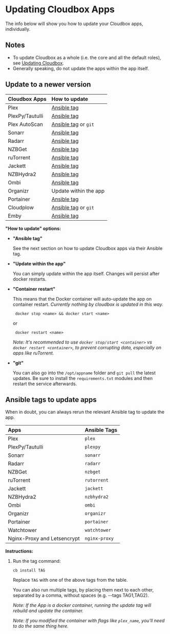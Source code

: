 # Updating Cloudbox Apps

The info below will show you how to update your Cloudbox apps, individually.

## Notes

* To update Cloudbox as a whole \(i.e. the core and all the default roles\), see [Updating Cloudbox](updating-cloudbox.md).
* Generally speaking, do not update the apps within the app itself.

## Update to a newer version

| Cloudbox Apps | How to update |
| :--- | :--- |
| Plex | [Ansible tag](updating-cloudbox-apps.md#ansible-tags-to-update-apps) |
| PlexPy/Tautulli | [Ansible tag](updating-cloudbox-apps.md#ansible-tags-to-update-apps) |
| Plex AutoScan | [Ansible tag](updating-cloudbox-apps.md#ansible-tags-to-update-apps) or `git` |
| Sonarr | [Ansible tag](updating-cloudbox-apps.md#ansible-tags-to-update-apps) |
| Radarr | [Ansible tag](updating-cloudbox-apps.md#ansible-tags-to-update-apps) |
| NZBGet | [Ansible tag](updating-cloudbox-apps.md#ansible-tags-to-update-apps) |
| ruTorrent | [Ansible tag](updating-cloudbox-apps.md#ansible-tags-to-update-apps) |
| Jackett | [Ansible tag](updating-cloudbox-apps.md#ansible-tags-to-update-apps) |
| NZBHydra2 | [Ansible tag](updating-cloudbox-apps.md#ansible-tags-to-update-apps) |
| Ombi | [Ansible tag](updating-cloudbox-apps.md#ansible-tags-to-update-apps) |
| Organizr | Update within the app |
| Portainer | [Ansible tag](updating-cloudbox-apps.md#ansible-tags-to-update-apps) |
| Cloudplow | [Ansible tag](updating-cloudbox-apps.md#ansible-tags-to-update-apps) or `git` |
| Emby | [Ansible tag](updating-cloudbox-apps.md#ansible-tags-to-update-apps) |

**"How to update" options:**

* **"Ansible tag"**

  See the next section on how to update Cloudbox apps via their Ansible tag.

* **"Update within the app"**

  You can simply update within the app itself. Changes will persist after docker restarts.

* **"Container restart"**

  This means that the Docker container will auto-update the app on container restart. _Currently nothing by cloudbox is updated in this way._

  ```text
   docker stop <name> && docker start <name>
  ```

  or

  ```text
   docker restart <name>
  ```

  _Note: It's recommended to use `docker stop/start <container>` vs `docker restart <container>`, to prevent corrupting data, especially on apps like ruTorrent._

* **"git"**

  You can also go into the `/opt/appname` folder and `git pull` the latest updates. Be sure to install the `requirements.txt` modules and then restart the service afterwards.

## Ansible tags to update apps

When in doubt, you can always rerun the relevant Ansible tag to update the app.

| Apps | Ansible Tags |
| :--- | :--- |
| Plex | `plex` |
| PlexPy/Tautulli | `plexpy` |
| Sonarr | `sonarr` |
| Radarr | `radarr` |
| NZBGet | `nzbget` |
| ruTorrent | `rutorrent` |
| Jackett | `jackett` |
| NZBHydra2 | `nzbhydra2` |
| Ombi | `ombi` |
| Organizr | `organizr` |
| Portainer | `portainer` |
| Watchtower | `watchtower` |
| Nginx-Proxy and Letsencrypt | `nginx-proxy` |

**Instructions:**

1. Run the tag command:

   ```text
   cb install TAG
   ```

   Replace `TAG` with one of the above tags from the table.

   You can also run multiple tags, by placing them next to each other, separated by a comma, without spaces \(e.g. --tags TAG1,TAG2\).

   _Note: If the App is a docker container, running the update tag will rebuild and update the container._

   _Note: If you modified the container with flags like `plex_name`, you'll need to do the same thing here._

